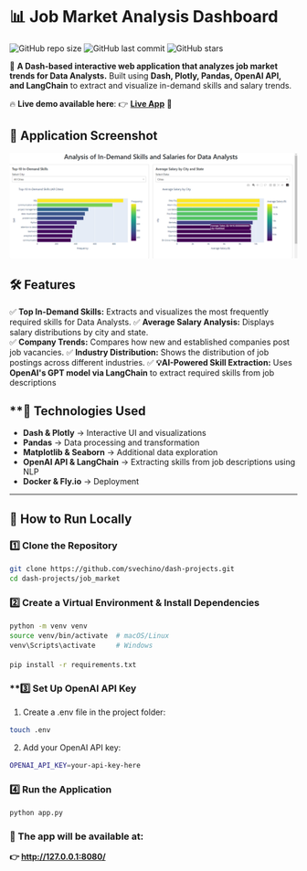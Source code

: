 # 📊 Job Market Analysis Dashboard

![GitHub repo size](https://img.shields.io/github/repo-size/svechino/dash-projects?color=blue&style=for-the-badge)
![GitHub last commit](https://img.shields.io/github/last-commit/svechino/dash-projects?color=green&style=for-the-badge)
![GitHub stars](https://img.shields.io/github/stars/svechino/dash-projects?style=for-the-badge)

🔎 **A Dash-based interactive web application that analyzes job market trends for Data Analysts.**
Built using **Dash, Plotly, Pandas, OpenAI API, and LangChain** to extract and visualize in-demand skills and salary trends.

🔥 **Live demo available here**: 👉 [**Live App**](https://job-market-frosty-rain-6871.fly.dev/) 🚀  

## **📸 Application Screenshot**
![Job Market Analysis Dashboard](https://github.com/svechino/dash-projects/blob/main/job_market/Screenshot.png)

## **🛠 Features**
✅ **Top In-Demand Skills:** Extracts and visualizes the most frequently required skills for Data Analysts.
✅ **Average Salary Analysis:** Displays salary distributions by city and state.  
✅ **Company Trends:** Compares how new and established companies post job vacancies.
✅ **Industry Distribution:** Shows the distribution of job postings across different industries. 
✅ **💡AI-Powered Skill Extraction:** Uses **OpenAI's GPT model via LangChain** to extract required skills from job descriptions 

## **🔗 Technologies Used
- **Dash & Plotly** → Interactive UI and visualizations
- **Pandas** → Data processing and transformation
- **Matplotlib & Seaborn** → Additional data exploration
- **OpenAI API & LangChain** → Extracting skills from job descriptions using NLP
- **Docker & Fly.io** → Deployment

---

## **🚀 How to Run Locally**
### **1️⃣ Clone the Repository**
```bash
git clone https://github.com/svechino/dash-projects.git
cd dash-projects/job_market
```

### **2️⃣ Create a Virtual Environment & Install Dependencies**
```bash
python -m venv venv
source venv/bin/activate  # macOS/Linux
venv\Scripts\activate     # Windows

pip install -r requirements.txt
```

### **3️⃣ Set Up OpenAI API Key
1. Create a .env file in the project folder:
```bash
touch .env
```
2. Add your OpenAI API key:
```bash
OPENAI_API_KEY=your-api-key-here
```


### **4️⃣ Run the Application**
```bash
python app.py
```
### **📍 The app will be available at:**
**👉 http://127.0.0.1:8080/**

